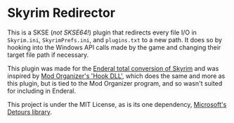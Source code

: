 # Skyrim Redirector
This is a SKSE (*not SKSE64!*) plugin that redirects every file I/O in `Skyrim.ini`, `SkyrimPrefs.ini`, and `plugins.txt` to a new path.
It does so  by hooking into the Windows API calls made by the game and changing their target file path if necessary.

This plugin was made for the [Enderal total conversion of Skyrim](http://sureai.net/games/enderal/) and was inspired by [Mod Organizer's 'Hook DLL'](https://github.com/ModOrganizer2/modorganizer-hookdll), which does the same and more as this plugin, but is tied to the Mod Organizer program, and so wasn't suited for including in Enderal. 

This project is under the MIT License, as is its one dependency, [Microsoft's Detours library](https://github.com/Microsoft/Detours).
